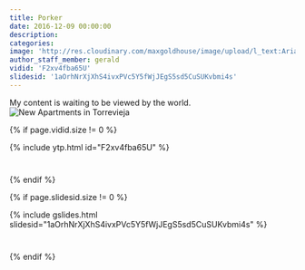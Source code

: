 ```yaml
---
title: Porker
date: 2016-12-09 00:00:00
description:
categories:
image: 'http://res.cloudinary.com/maxgoldhouse/image/upload/l_text:Arial_70_bold:M%20A%20X%20G%20O%20L%20D%20H%20O%20U%20S%20E,co_rgb:FFFFFF20/w_800/v1480691751/1a_kiow05.jpg'
author_staff_member: gerald
vidid: 'F2xv4fba65U'
slidesid: '1aOrhNrXjXhS4ivxPVc5Y5fWjJEgS5sd5CuSUKvbmi4s'
---
```



My content is waiting to be viewed by the world. ![New Apartments in Torrevieja](http://res.cloudinary.com/maxgoldhouse/image/upload/l_text:Arial_70_bold:M%20A%20X%20G%20O%20L%20D%20H%20O%20U%20S%20E,co_rgb:FFFFFF20/w_800/v1480691751/1a_kiow05.jpg)

{% if page.vidid.size != 0 %}

<div style="margin-bottom: 40px;">{% include ytp.html id="F2xv4fba65U" %}</div>

{% endif %}

{% if page.slidesid.size != 0 %}

<div style="margin-bottom: 40px;">{% include gslides.html slidesid="1aOrhNrXjXhS4ivxPVc5Y5fWjJEgS5sd5CuSUKvbmi4s" %}</div>

{% endif %}



